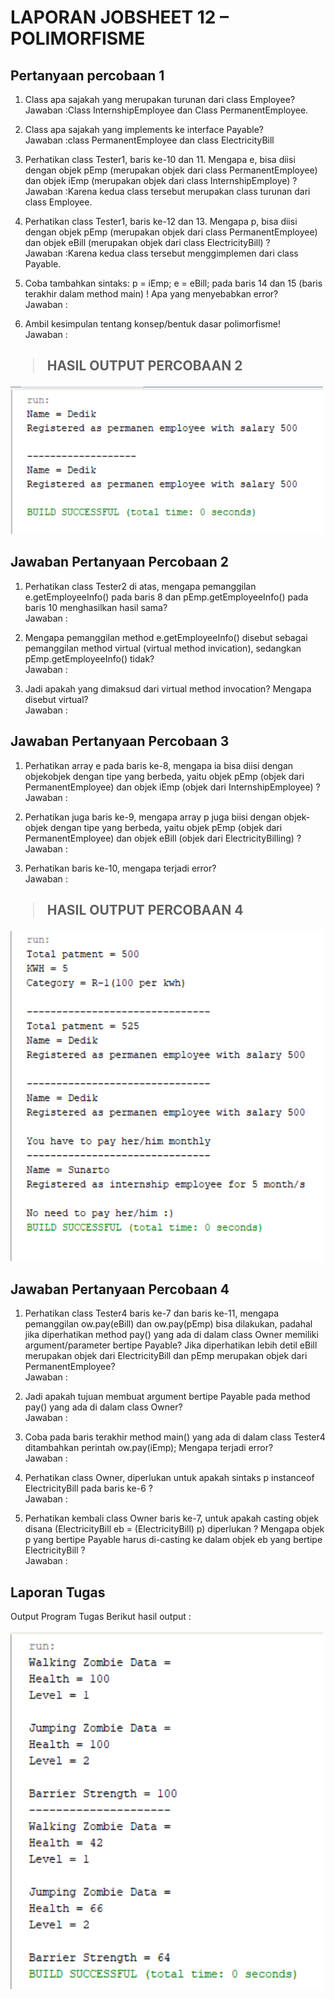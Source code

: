 # LAPORAN JOBSHEET 12 – POLIMORFISME
## Pertanyaan percobaan 1

1. Class apa sajakah yang merupakan turunan dari class Employee?
<br>Jawaban :Class InternshipEmployee dan Class PermanentEmployee.

2. Class apa sajakah yang implements ke interface Payable?
<br>Jawaban :class PermanentEmployee dan class ElectricityBill

3. Perhatikan class Tester1, baris ke-10 dan 11. Mengapa e, bisa diisi dengan objek pEmp (merupakan objek dari class PermanentEmployee)
dan objek iEmp (merupakan objek dari class InternshipEmploye) ?
<br>Jawaban :Karena kedua class tersebut merupakan class turunan dari class Employee.

4. Perhatikan class Tester1, baris ke-12 dan 13. Mengapa p, bisa diisi dengan objek pEmp (merupakan objek dari class
PermanentEmployee) dan objek eBill (merupakan objek dari class ElectricityBill) ?
<br>Jawaban :Karena kedua class tersebut menggimplemen dari class Payable.

5. Coba tambahkan sintaks:
p = iEmp;
e = eBill;
pada baris 14 dan 15 (baris terakhir dalam method main) ! Apa yang menyebabkan error?
<br>Jawaban :

6. Ambil kesimpulan tentang konsep/bentuk dasar polimorfisme!
<br>Jawaban :

## <blockquote>HASIL OUTPUT PERCOBAAN 2</blockquote>
<img src="https://github.com/ShelycaSurrayensih/Tugas-pengantar-konsep-PBO/blob/master/Pertemuan%2012/img/Output%20T2.PNG" width=500px>

## Jawaban Pertanyaan Percobaan 2
1. Perhatikan class Tester2 di atas, mengapa pemanggilan e.getEmployeeInfo() pada baris 8 dan pEmp.getEmployeeInfo() pada baris 10 menghasilkan hasil sama?
<br>Jawaban :

2. Mengapa pemanggilan method e.getEmployeeInfo() disebut sebagai pemanggilan method virtual (virtual method invication), sedangkan
pEmp.getEmployeeInfo() tidak?
<br>Jawaban :

3. Jadi apakah yang dimaksud dari virtual method invocation? Mengapa disebut virtual?
<br>Jawaban :


## Jawaban Pertanyaan Percobaan 3
1. Perhatikan array e pada baris ke-8, mengapa ia bisa diisi dengan objekobjek dengan tipe yang berbeda, yaitu objek pEmp (objek dari
PermanentEmployee) dan objek iEmp (objek dari InternshipEmployee) ?
<br>Jawaban :

2. Perhatikan juga baris ke-9, mengapa array p juga biisi dengan objek-objek dengan tipe yang berbeda, yaitu objek pEmp (objek dari
PermanentEmployee) dan objek eBill (objek dari ElectricityBilling) ?
<br>Jawaban :

3. Perhatikan baris ke-10, mengapa terjadi error?
<br>Jawaban :


## <blockquote>HASIL OUTPUT PERCOBAAN 4</blockquote>
<img src="https://github.com/ShelycaSurrayensih/Tugas-pengantar-konsep-PBO/blob/master/Pertemuan%2012/img/Output%20T4.PNG" width=500px>

## Jawaban Pertanyaan Percobaan 4
1. Perhatikan class Tester4 baris ke-7 dan baris ke-11, mengapa pemanggilan ow.pay(eBill) dan ow.pay(pEmp) bisa dilakukan,
padahal jika diperhatikan method pay() yang ada di dalam class Owner memiliki argument/parameter bertipe Payable?
Jika diperhatikan lebih detil eBill merupakan objek dari ElectricityBill dan pEmp merupakan objek dari PermanentEmployee?
<br>Jawaban :

2. Jadi apakah tujuan membuat argument bertipe Payable pada method
pay() yang ada di dalam class Owner?
<br>Jawaban :

3. Coba pada baris terakhir method main() yang ada di dalam class Tester4 ditambahkan perintah ow.pay(iEmp);
Mengapa terjadi error?
<br>Jawaban :

4. Perhatikan class Owner, diperlukan untuk apakah sintaks p instanceof ElectricityBill pada baris ke-6 ?
<br>Jawaban :

5. Perhatikan kembali class Owner baris ke-7, untuk apakah casting objek disana (ElectricityBill eb = (ElectricityBill) p)
diperlukan ? Mengapa objek p yang bertipe Payable harus di-casting ke dalam objek eb yang bertipe ElectricityBill ?
<br>Jawaban :

## Laporan Tugas 
Output Program Tugas 
Berikut hasil output : <br><br><img src="https://github.com/ShelycaSurrayensih/Tugas-pengantar-konsep-PBO/blob/master/Pertemuan%2012/img/Output%20Tugas.PNG" width=500px>

